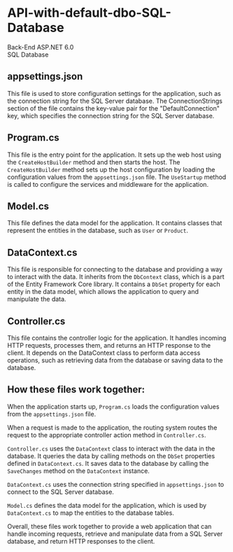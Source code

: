 # API-with-default-dbo-SQL-Database

Back-End ASP.NET 6.0<br>
SQL Database


## appsettings.json
This file is used to store configuration settings for the application, such as the connection string for the SQL Server database. The ConnectionStrings section of the file contains the key-value pair for the "DefaultConnection" key, which specifies the connection string for the SQL Server database.

## Program.cs
This file is the entry point for the application. It sets up the web host using the ```CreateHostBuilder``` method and then starts the host. The ```CreateHostBuilder``` method sets up the host configuration by loading the configuration values from the ```appsettings.json``` file. The ```UseStartup``` method is called to configure the services and middleware for the application.

## Model.cs
This file defines the data model for the application. It contains classes that represent the entities in the database, such as ```User``` or ```Product```.

## DataContext.cs
This file is responsible for connecting to the database and providing a way to interact with the data. It inherits from the ```DbContext``` class, which is a part of the Entity Framework Core library. It contains a ```DbSet``` property for each entity in the data model, which allows the application to query and manipulate the data.

## Controller.cs
This file contains the controller logic for the application. It handles incoming HTTP requests, processes them, and returns an HTTP response to the client. It depends on the DataContext class to perform data access operations, such as retrieving data from the database or saving data to the database.

## How these files work together:

When the application starts up, ```Program.cs``` loads the configuration values from the ```appsettings.json``` file.

When a request is made to the application, the routing system routes the request to the appropriate controller action method in ```Controller.cs```.

```Controller.cs``` uses the ```DataContext``` class to interact with the data in the database. It queries the data by calling methods on the ```DbSet``` properties defined in ```DataContext.cs```. It saves data to the database by calling the ```SaveChanges``` method on the ```DataContext``` instance.

```DataContext.cs``` uses the connection string specified in ```appsettings.json``` to connect to the SQL Server database.

```Model.cs``` defines the data model for the application, which is used by ```DataContext.cs``` to map the entities to the database tables.

Overall, these files work together to provide a web application that can handle incoming requests, retrieve and manipulate data from a SQL Server database, and return HTTP responses to the client.







